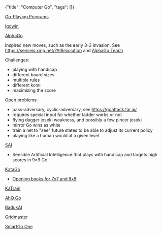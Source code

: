 {"title": "Computer Go", "tags": []}

[Go-Playing Programs](https://senseis.xmp.net/?GoPlayingPrograms)

[Igowin](https://www.smart-games.com/igowin.html)

[AlphaGo](https://www.deepmind.com/research/highlighted-research/alphago)

Inspired new moves, such as the early 3-3 invasion. See https://senseis.xmp.net/?AIRevolution
and [AlphaGo Teach](https://alphagoteach.deepmind.com/)

Challenges:
* playing with handicap
* different board sizes
* multiple rules
* different komi
* maximizing the score

Open problems:
* pass-adversary, cyclic-adversary, see https://goattack.far.ai/
* requires special input for whether ladder works or not
* flying dagger joseki weakness, and possibly a few pincer joseki
* mirror Go wins as white
* train a net to "see" future states to be able to adjust its current policy
* playing like a human would at a given level

[SAI](https://github.com/sai-dev/sai)
* Sensible Artificial Intelligence that plays with handicap and targets high scores in 9×9 Go

[KataGo](https://github.com/lightvector/KataGo)
* [Opening books for 7x7 and 8x8](https://katagobooks.org/)

[KaTrain](https://github.com/sanderland/katrain)

[AhQ Go](https://play.google.com/store/apps/details?id=cn.ezandroid.aq.preview)

[BadukAI](https://aki65.github.io/)

[Gridmaster](http://erikvanderwerf.tengen.nl/gridmaster.html)

[SmartGo One](https://www.smartgo.com/)

